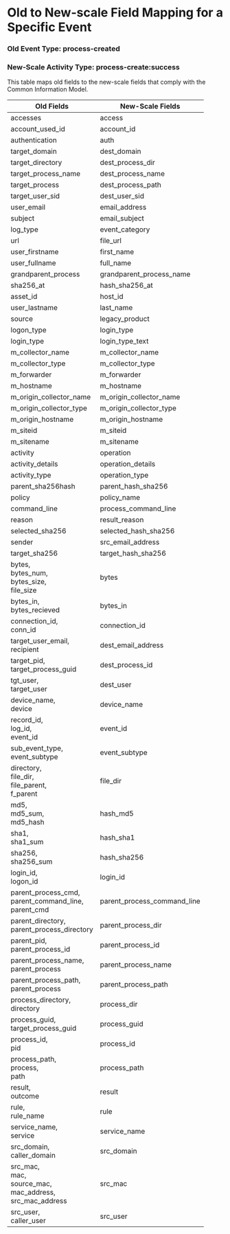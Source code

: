 Old to New-scale Field Mapping for a Specific Event
===================================================

### Old Event Type: process-created
### New-Scale Activity Type: process-create:success

This table maps old fields to the new-scale fields that comply with the Common Information Model.

| Old Fields                                                         | New-Scale Fields            |
| ------------------------------------------------------------------ | --------------------------- |
| accesses                                                           | access                      |
| account_used_id                                                    | account_id                  |
| authentication                                                     | auth                        |
| target_domain                                                      | dest_domain                 |
| target_directory                                                   | dest_process_dir            |
| target_process_name                                                | dest_process_name           |
| target_process                                                     | dest_process_path           |
| target_user_sid                                                    | dest_user_sid               |
| user_email                                                         | email_address               |
| subject                                                            | email_subject               |
| log_type                                                           | event_category              |
| url                                                                | file_url                    |
| user_firstname                                                     | first_name                  |
| user_fullname                                                      | full_name                   |
| grandparent_process                                                | grandparent_process_name    |
| sha256_at                                                          | hash_sha256_at              |
| asset_id                                                           | host_id                     |
| user_lastname                                                      | last_name                   |
| source                                                             | legacy_product              |
| logon_type                                                         | login_type                  |
| login_type                                                         | login_type_text             |
| m_collector_name                                                   | m_collector_name            |
| m_collector_type                                                   | m_collector_type            |
| m_forwarder                                                        | m_forwarder                 |
| m_hostname                                                         | m_hostname                  |
| m_origin_collector_name                                            | m_origin_collector_name     |
| m_origin_collector_type                                            | m_origin_collector_type     |
| m_origin_hostname                                                  | m_origin_hostname           |
| m_siteid                                                           | m_siteid                    |
| m_sitename                                                         | m_sitename                  |
| activity                                                           | operation                   |
| activity_details                                                   | operation_details           |
| activity_type                                                      | operation_type              |
| parent_sha256hash                                                  | parent_hash_sha256          |
| policy                                                             | policy_name                 |
| command_line                                                       | process_command_line        |
| reason                                                             | result_reason               |
| selected_sha256                                                    | selected_hash_sha256        |
| sender                                                             | src_email_address           |
| target_sha256                                                      | target_hash_sha256          |
| bytes,<br>bytes_num,<br>bytes_size,<br>file_size                   | bytes                       |
| bytes_in,<br>bytes_recieved                                        | bytes_in                    |
| connection_id,<br>conn_id                                          | connection_id               |
| target_user_email,<br>recipient                                    | dest_email_address          |
| target_pid,<br>target_process_guid                                 | dest_process_id             |
| tgt_user,<br>target_user                                           | dest_user                   |
| device_name,<br>device                                             | device_name                 |
| record_id,<br>log_id,<br>event_id                                  | event_id                    |
| sub_event_type,<br>event_subtype                                   | event_subtype               |
| directory,<br>file_dir,<br>file_parent,<br>f_parent                | file_dir                    |
| md5,<br>md5_sum,<br>md5_hash                                       | hash_md5                    |
| sha1,<br>sha1_sum                                                  | hash_sha1                   |
| sha256,<br>sha256_sum                                              | hash_sha256                 |
| login_id,<br>logon_id                                              | login_id                    |
| parent_process_cmd,<br>parent_command_line,<br>parent_cmd          | parent_process_command_line |
| parent_directory,<br>parent_process_directory                      | parent_process_dir          |
| parent_pid,<br>parent_process_id                                   | parent_process_id           |
| parent_process_name,<br>parent_process                             | parent_process_name         |
| parent_process_path,<br>parent_process                             | parent_process_path         |
| process_directory,<br>directory                                    | process_dir                 |
| process_guid,<br>target_process_guid                               | process_guid                |
| process_id,<br>pid                                                 | process_id                  |
| process_path,<br>process,<br>path                                  | process_path                |
| result,<br>outcome                                                 | result                      |
| rule,<br>rule_name                                                 | rule                        |
| service_name,<br>service                                           | service_name                |
| src_domain,<br>caller_domain                                       | src_domain                  |
| src_mac,<br>mac,<br>source_mac,<br>mac_address,<br>src_mac_address | src_mac                     |
| src_user,<br>caller_user                                           | src_user                    |